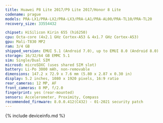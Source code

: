 ```yaml
---
title: Huawei P8 Lite 2017/P9 Lite 2017/Honor 8 Lite
codename: prague
models: PRA-LX1/PRA-LX2/PRA-LX3/PRA-LA1/PRA-AL00/PRA-TL10/PRA-TL20
recovery_size: 33554432

chipset: HiSilicon Kirin 655 (hi6250)
cpu: Octa-core (4x2.1 GHz Cortex-A53 & 4x1.7 GHz Cortex-A53)
gpu: Mali-T830 MP2
ram: 3/4 GB
shipped_version: EMUI 5.1 (Android 7.0), up to EMUI 8.0 (Android 8.0)
storage: 16/32/64 GB EMMC 5.1
sim: Single/Dual SIM
microsd: microSDXC (uses shared SIM slot)
battery: Li-Po 3000 mAh, non-removable
dimensions: 147.2 x 72.9 x 7.6 mm (5.80 x 2.87 x 0.30 in)
display: 5.2 inches, 1080 x 1920 pixels, 16:9 ratio
rear_cameras: 12 MP, AF
front_cameras: 8 MP, f/2.0
fingerprint: yes (rear-mounted)
sensors: Accelerometer, Proximity, Compass
recommended_firmware: 8.0.0.412(C432) - 01-2021 security patch
---
```


{% include deviceinfo.md %}
